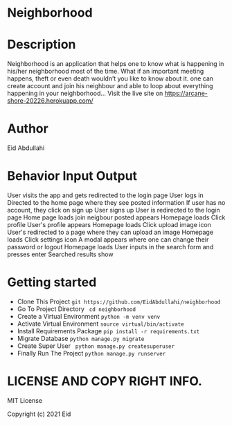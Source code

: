 # Neighborhood

# Description
Neighborhood is an application that helps one to know what is happening in his/her neighborhood most of the time. What if an important meeting happens, theft or even death wouldn’t you like to know about it. one can create account and join his neighbour 
and able to loop about everything happening in your neighborhood... Visit the live site on https://arcane-shore-20226.herokuapp.com/

# Author
Eid Abdullahi

# Behavior Input Output
User visits the app and gets redirected to the login page User logs in Directed to the home page where they see posted information If user has no account, they click on sign up User signs up User is redirected to the login page Home page loads join neigbour posted appears Homepage loads Click profile User's profile appears Homepage loads Click upload image icon User's redirected to a page where they can upload an image Homepage loads Click settings icon A modal appears where one can change their password or logout Homepage loads User inputs in the search form and presses enter Searched results show

# Getting started
* Clone This Project ```git https://github.com/EidAbdullahi/neighborhood```
* Go To Project Directory ``` cd neighborhood```
* Create a Virtual Environment ```python -m venv venv```
* Activate Virtual Environment ```source virtual/bin/activate```
* Install Requirements Package ```pip install -r requirements.txt```
* Migrate Database ```python manage.py migrate```
* Create Super User   ``` python manage.py createsuperuser```
* Finally Run The Project ```python manage.py runserver```

# LICENSE AND COPY RIGHT INFO.
MIT License

Copyright (c) 2021 Eid
